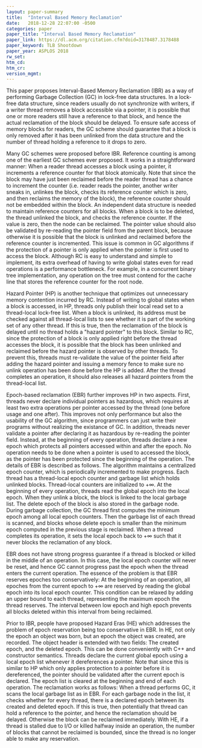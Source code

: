 ```yaml
---
layout: paper-summary
title:  "Interval Based Memory Reclamation"
date:   2018-12-28 22:07:00 -0500
categories: paper
paper_title: "Interval Based Memory Reclamation"
paper_link: https://dl.acm.org/citation.cfm?doid=3178487.3178488
paper_keyword: TLB Shootdown
paper_year: ASPLOS 2018
rw_set: 
htm_cd: 
htm_cr: 
version_mgmt: 
---
```


This paper proposes Interval-Based Memory Reclamation (IBR) as a way of performing Garbage Collection (GC) in 
lock-free data structures. In a lock-free data structure, since readers usually do not synchronize with writers, 
if a writer thread removes a block accessible via a pointer, it is possible that one or more readers still
have a reference to that block, and hence the actual reclamation of the block should be delayed. To ensure safe access
of memory blocks for readers, the GC scheme should guarantee that a block is only removed after it has been unlinked
from the data structure and the number of thread holding a reference to it drops to zero. 

Many GC schemes were proposed before IBR. Reference counting is among one of the earliest GC schemes ever proposed. 
It works in a straightforward manner: When a reader thread accesses a block using a pointer, it increments a reference 
counter for that block atomically. Note that since the block may have just been reclaimed before the reader thread has a 
chance to increment the counter (i.e. reader reads the pointer, another writer sneaks in, unlinkes the block, checks its 
reference counter which is zero, and then reclaims the memory of the block), the reference counter should not be embedded 
within the block. An independent data structure is needed to maintain reference counters for all blocks. When a block is 
to be deleted, the thread unlinked the block, and checks the reference counter. If the value is zero, then the node can be 
reclaimed. The pointer value should also be validated by re-reading the pointer field from the parent block, because otherwise 
it is possible that the block is unlinked and reclaimed before the reference counter is incremented. This issue is common 
in GC algorithms if the protection of a pointer is only applied when the pointer is first used to access the block.
Although RC is easy to understand and simple to implement, its extra overhead of having to write global states even for 
read operations is a performance bottleneck. For example, in a concurrent binary tree implementation, any operation
on the tree must contend for the cache line that stores the reference counter for the root node. 

Hazard Pointer (HP) is another technique that optimizes out unnecessary memory contention incurred by RC. Instead of 
writing to global states when a block is accessed, in HP, threads only publish their local read set to a thread-local
lock-free list. When a block is unlinked, its address must be checked against all thread-local lists to see whether 
it is part of the working set of any other thread. If this is true, then the reclamation of the block is delayed until
no thread holds a "hazard pointer" to this block. Similar to RC, since the protection of a block is only applied right 
before the thread accesses the block, it is possible that the block has been unlinked and reclaimed before the 
hazard pointer is observed by other threads. To prevent this, threads must re-validate the value of the pointer 
field after adding the hazard pointer and issuing a memory fence to make sure no unlink operation has been done 
before the HP is added. After the thread completes an operation, it should also releases all hazard pointers from 
the thread-local list. 

Epoch-based reclamation (EBR) further improves HP in two aspects. First, threads never declare individual pointers 
as hazardous, which requires at least two extra operations per pointer accessed by the thread (one before usage 
and one after). This improves not only performance but also the usability of the GC algorithm, since programmers
can just write their programs without realizing the existance of GC. In addition, threads never validate a pointer
after declaring it as hazardous by re-reading the pointer field. Instead, at the beginning of every operation, threads
declare a new epoch which protects all pointers accessed within and after the epoch. No operation needs to be done when
a pointer is used to accessed the block, as the pointer has been protected since the beginning of the operation. 
The details of EBR is described as follows. The algorithm maintains a centralized epoch counter, which is periodically
incremented to make progress. Each thread has a thread-local epoch counter and garbage list which holds unlinked 
blocks. Thread-local counters are initialized to +&infin;. At the beginning of every operation, threads read the 
global epoch into the local epoch. When they unlink a block, the block is linked to the local garbage list. 
The delete epoch of the block is also stored in the garbage node. During garbage collection, the GC thread first computes 
the minimum epoch among all local epoch counters. Then the garbage list of each thread is scanned, and blocks whose 
delete epoch is smaller than the minimum epoch computed in the previous stage is reclaimed. When a thread completes 
its operation, it sets the local epoch back to +&infin; such that it never blocks the reclamation of any block.

EBR does not have strong progress guarantee if a thread is blocked or killed in the middle of an operation. In this 
case, the local epoch counter will never be reset, and hence GC cannot progress past the epoch when the thread
enters the current operation. The essence of the problem is that EBR reserves epoches too conservatively: At the 
beginning of an operation, all epoches from the current epoch to +&infin; are reserved by reading the global epoch
into its local epoch counter. This condition can be relaxed by adding an upper bound to each thread, representing the 
maximum epoch the thread reserves. The interval between low epoch and high epoch prevents all blocks deleted within 
this interval from being reclaimed.

Prior to IBR, people have proposed Hazard Eras (HE) which addresses the problem of epoch reservation being too 
conservative in EBR. In HE, not only the epoch an object was born, but an epoch the object was created, are recorded. 
The object header is extended with two fields: The created epoch, and the deleted epoch. This can be done conveniently
with C++ and constructor semantics. Threads declare the current global epoch using a local epoch list whenever it 
dereferences a pointer. Note that since this is similar to HP which only applies protection to a pointer before 
it is dereferenced, the pointer should be validated after the current epoch is declared. The epoch list is cleared 
at the beginning and end of each operation. The reclamation works as follows: When a thread performs GC, it scans 
the local garbage list as in EBR. For each garbage node in the list, it checks whether for every thread, there is a 
declared epoch between its created and deleted epoch. If this is true, then potentially that thread can hold a 
reference to the pointer, and hence the reclamation should be delayed. Otherwise the block can be reclaimed immediately.
With HE, if a thread is stalled due to I/O or killed halfway inside an operation, the number of blocks that cannot be 
reclaimed is bounded, since the thread is no longer able to make any reservation.